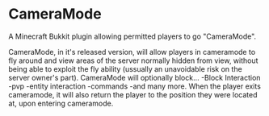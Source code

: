 CameraMode
==========

A Minecraft Bukkit plugin allowing permitted players to go "CameraMode".




CameraMode, in it's released version, will allow players in cameramode to fly around
and view areas of the server normally hidden from view, without being able to exploit 
the fly ability (ussually an unavoidable risk on the server owner's part).
CameraMode will optionally block...
-Block Interaction
-pvp
-entity interaction
-commands
-and many more.
When the player exits cameramode, it will also return the player to the position they
were located at, upon entering cameramode.
